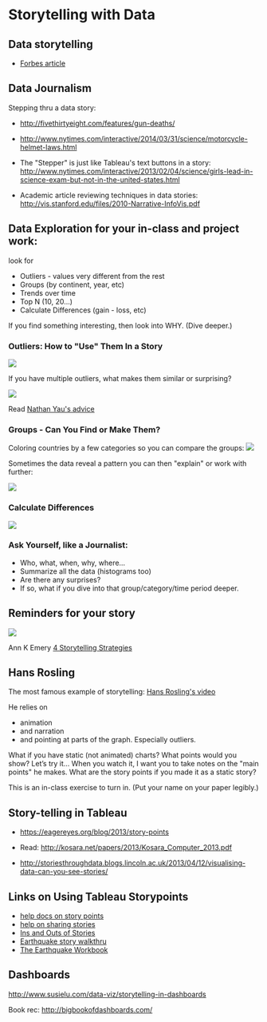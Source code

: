 # Storytelling with Data


## Data storytelling

* [Forbes article](https://www.forbes.com/sites/brentdykes/2016/03/31/data-storytelling-the-essential-data-science-skill-everyone-needs/#1264193f52ad)


## Data Journalism

Stepping thru a data story:

* http://fivethirtyeight.com/features/gun-deaths/

* http://www.nytimes.com/interactive/2014/03/31/science/motorcycle-helmet-laws.html

* The "Stepper" is just like Tableau's text buttons in a story: http://www.nytimes.com/interactive/2013/02/04/science/girls-lead-in-science-exam-but-not-in-the-united-states.html

* Academic article reviewing techniques in data stories: http://vis.stanford.edu/files/2010-Narrative-InfoVis.pdf


## Data Exploration for your in-class and project work:

look for

* Outliers - values very different from the rest
* Groups (by continent, year, etc)
* Trends over time
* Top N (10, 20…)
* Calculate Differences (gain - loss, etc)

If you find something interesting, then look into WHY. (Dive deeper.)

### Outliers: How to "Use" Them In a Story

<img src="assets/Storytelling-b13f0.png">

If you have multiple outliers, what makes them similar or surprising?

<img src="assets/Storytelling-f4657.png">

Read [Nathan Yau's advice](http://flowingdata.com/2018/03/07/visualizing-outliers/)

### Groups - Can You Find or Make Them?

Coloring countries by a few categories so you can compare the groups:
<img src="assets/Storytelling-60c10.png">

Sometimes the data reveal a pattern you can then "explain" or work with further:

<img src="assets/Storytelling-1f88e.png">

### Calculate Differences

<img src="assets/Storytelling-b64e5.png">

### Ask Yourself, like a Journalist:

* Who, what, when, why, where…
* Summarize all the data (histograms too)
* Are there any surprises?
* If so, what if you dive into that group/category/time period deeper.

## Reminders for your story

<img src="assets/Storytelling-a80e8.png">

Ann K Emery [4 Storytelling Strategies](annkemery.com/four-storytelling-strategies/)


## Hans Rosling

The most famous example of storytelling: [Hans Rosling's video](https://www.ted.com/talks/hans_rosling_shows_the_best_stats_you_ve_ever_seen?language=en)

He relies on
* animation
* and narration
* and pointing at parts of the graph.  Especially outliers.

What if you have static (not animated) charts?  What points would you show?
Let’s try it…  When you watch it, I want you to take notes on the "main points" he makes.  What are the story points if you made it as a static story?

This is an in-class exercise to turn in. (Put your name on your paper legibly.)

## Story-telling in Tableau

* https://eagereyes.org/blog/2013/story-points

* Read: http://kosara.net/papers/2013/Kosara_Computer_2013.pdf

* http://storiesthroughdata.blogs.lincoln.ac.uk/2013/04/12/visualising-data-can-you-see-stories/

## Links on Using Tableau Storypoints

* [help docs on story points](http://onlinehelp.tableau.com/current/pro/desktop/en-us/help.htm#qs_stories.html)
* [help on sharing stories](http://onlinehelp.tableau.com/current/pro/desktop/en-us/help.htm#stories.html%3FTocPath%3DPublish%2520and%2520Share%7CStories%7C_____0)
* [Ins and Outs of Stories](https://tc14.tableau.com/schedule/content/961)
* [Earthquake story walkthru](http://onlinehelp.tableau.com/current/pro/desktop/en-us/help.htm#story_example.html)
* [The Earthquake Workbook](https://public.tableau.com/profile/tableau.docs.team#!/vizhome/EarthquakeTrendStoryExample/Earthquakestory)

## Dashboards

http://www.susielu.com/data-viz/storytelling-in-dashboards

Book rec: http://bigbookofdashboards.com/
